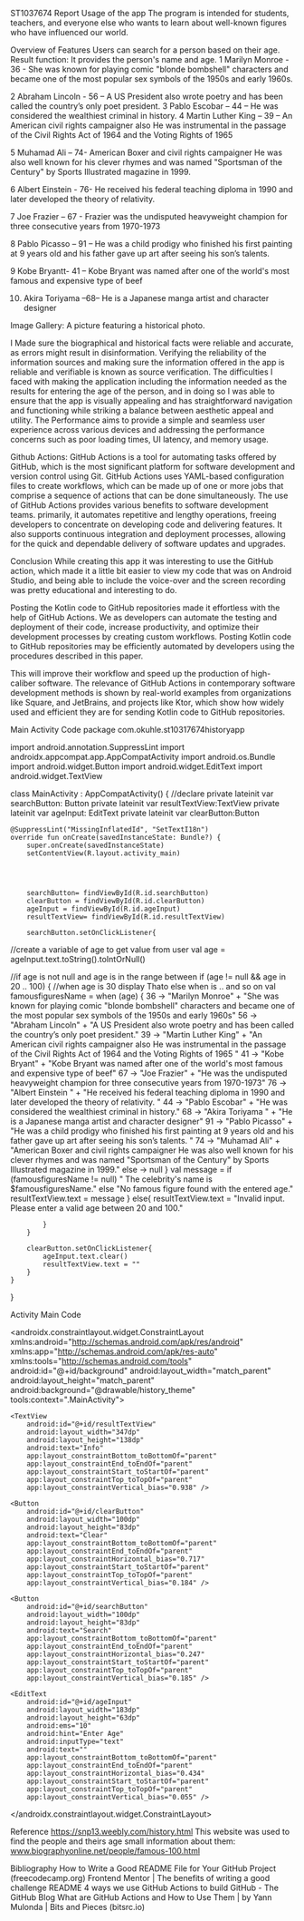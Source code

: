 ST1037674 Report
Usage of the app
The program is intended for students, teachers, and everyone else who wants to learn about well-known figures who have influenced our world.

Overview of Features 
Users can search for a person based on their age.
Result function: It provides the person's name and age.
1	Marilyn Monroe - 36 - She was known for playing comic "blonde bombshell" characters and became one of the most popular sex symbols of the 1950s and early 1960s.


2	Abraham Lincoln - 56 – A US President also wrote poetry and has been called the country’s only poet president.
3	Pablo Escobar – 44 – He was considered the wealthiest criminal in history.
4	Martin Luther King – 39 – An American civil rights campaigner also He was instrumental in the passage of the Civil Rights Act of 1964 and the Voting Rights of 1965 

5	Muhamad Ali – 74- American Boxer and civil rights campaigner He was also well known for his clever rhymes and was named "Sportsman of the Century" by Sports Illustrated magazine in 1999.

6	Albert Einstein - 76- He received his federal teaching diploma in 1990 and later developed the theory of relativity. 

7	Joe Frazier – 67 -  Frazier was the undisputed heavyweight champion for three consecutive years from 1970-1973

8	Pablo Picasso – 91 – He was a child prodigy who finished his first painting at 9 years old and his father gave up art after seeing his son’s talents. 

9	 Kobe Bryantt- 41 – Kobe Bryant was named after one of the world's most famous and expensive type of beef

10.	 Akira Toriyama –68– He is a Japanese manga artist and character designer
 
Image Gallery: A picture featuring a historical photo.
 

I Made sure the biographical and historical facts were reliable and accurate, as errors might result in disinformation. Verifying the reliability of the information sources and making sure the information offered in the app is reliable and verifiable is known as source verification.
The difficulties I faced with making the application including the information needed as the results for entering the age of the person, and in doing so I was able to ensure that the app is visually appealing and has straightforward navigation and functioning while striking a balance between aesthetic appeal and utility. The Performance aims to provide a simple and seamless user experience across various devices and addressing the performance concerns such as poor loading times, UI latency, and memory usage.

Github Actions:
GitHub Actions is a tool for automating tasks offered by GitHub, which is the most significant platform for software development and version control using Git. GitHub Actions uses YAML-based configuration files to create workflows, which can be made up of one or more jobs that comprise a sequence of actions that can be done simultaneously.
The use of GitHub Actions provides various benefits to software development teams. primarily, it automates repetitive and lengthy operations, freeing developers to concentrate on developing code and delivering features.
It also supports continuous integration and deployment processes, allowing for the quick and dependable delivery of software updates and upgrades.









Conclusion
While creating this app it was interesting to use the GitHub action, which made it a little bit easier to view my code that was on Android Studio, and being able to include the voice-over and the screen recording was pretty educational and interesting to do.

Posting the Kotlin code to GitHub repositories made it effortless with the help of GitHub Actions. We as developers can automate the testing and deployment of their code, increase productivity, and optimize their development processes by creating custom workflows. Posting Kotlin code to GitHub repositories may be efficiently automated by developers using the procedures described in this paper. 

This will improve their workflow and speed up the production of high-caliber software. The relevance of GitHub Actions in contemporary software development methods is shown by real-world examples from organizations like Square, and JetBrains, and projects like Ktor, which show how widely used and efficient they are for sending Kotlin code to GitHub repositories.































Main Activity Code
package com.okuhle.st10317674historyapp

import android.annotation.SuppressLint
import androidx.appcompat.app.AppCompatActivity
import android.os.Bundle
import android.widget.Button
import android.widget.EditText
import android.widget.TextView

class MainActivity : AppCompatActivity() {
    //declare
    private lateinit var searchButton: Button
    private lateinit var resultTextView:TextView
    private lateinit var ageInput: EditText
    private lateinit var clearButton:Button






    @SuppressLint("MissingInflatedId", "SetTextI18n")
    override fun onCreate(savedInstanceState: Bundle?) {
        super.onCreate(savedInstanceState)
        setContentView(R.layout.activity_main)




        searchButton= findViewById(R.id.searchButton)
        clearButton = findViewById(R.id.clearButton)
        ageInput = findViewById(R.id.ageInput)
        resultTextView= findViewById(R.id.resultTextView)

        searchButton.setOnClickListener{
//create a variable of age to get value from user
            val age = ageInput.text.toString().toIntOrNull()

//if age is not null and age is in the range between
            if (age != null && age in 20 .. 100) {
//when age is 30 display Thato else when is .. and so on
                val famousfiguresName = when (age) {
                    36 -> "Marilyn Monroe" +
                            "She was known for playing comic \"blonde bombshell\" characters and became one of the most popular sex symbols of the 1950s and early 1960s"
                    56 -> "Abraham Lincoln" +
                            "A US President also wrote poetry and has been called the country’s only poet president."
                    39 -> "Martin Luther King" +
                            "An American civil rights campaigner also He was instrumental in the passage of the Civil Rights Act of 1964 and the Voting Rights of 1965 "
                    41 -> "Kobe Bryant" +
                            "Kobe Bryant was named after one of the world's most famous and expensive type of beef"
                    67 -> "Joe Frazier" +
                            "He was the undisputed heavyweight champion for three consecutive years from 1970-1973"
                    76 -> "Albert Einstein " +
                            "He received his federal teaching diploma in 1990 and later developed the theory of relativity. "
                    44 -> "Pablo Escobar" +
                            "He was considered the wealthiest criminal in history."
                    68 -> "Akira Toriyama " +
                            "He is a Japanese manga artist and character designer"
                    91 -> "Pablo Picasso" +
                            "He was a child prodigy who finished his first painting at 9 years old and his father gave up art after seeing his son’s talents. "
                    74 -> "Muhamad Ali" +
                            "American Boxer and civil rights campaigner He was also well known for his clever rhymes and was named \"Sportsman of the Century\" by Sports Illustrated magazine in 1999."
                    else -> null
                }
                val message = if (famousfiguresName != null) " The celebrity's name is $famousfiguresName."
                else "No famous figure found with the entered age."
                resultTextView.text = message
            } else{
                resultTextView.text = "Invalid input. Please enter a valid age between 20 and 100."

            }
        }

        clearButton.setOnClickListener{
            ageInput.text.clear()
            resultTextView.text = ""
        }
    }
}















Activity Main Code
<?xml version="1.0" encoding="utf-8"?>
<androidx.constraintlayout.widget.ConstraintLayout xmlns:android="http://schemas.android.com/apk/res/android"
    xmlns:app="http://schemas.android.com/apk/res-auto"
    xmlns:tools="http://schemas.android.com/tools"
    android:id="@+id/background"
    android:layout_width="match_parent"
    android:layout_height="match_parent"
    android:background="@drawable/history_theme"
    tools:context=".MainActivity">


    <TextView
        android:id="@+id/resultTextView"
        android:layout_width="347dp"
        android:layout_height="138dp"
        android:text="Info"
        app:layout_constraintBottom_toBottomOf="parent"
        app:layout_constraintEnd_toEndOf="parent"
        app:layout_constraintStart_toStartOf="parent"
        app:layout_constraintTop_toTopOf="parent"
        app:layout_constraintVertical_bias="0.938" />

    <Button
        android:id="@+id/clearButton"
        android:layout_width="100dp"
        android:layout_height="83dp"
        android:text="Clear"
        app:layout_constraintBottom_toBottomOf="parent"
        app:layout_constraintEnd_toEndOf="parent"
        app:layout_constraintHorizontal_bias="0.717"
        app:layout_constraintStart_toStartOf="parent"
        app:layout_constraintTop_toTopOf="parent"
        app:layout_constraintVertical_bias="0.184" />

    <Button
        android:id="@+id/searchButton"
        android:layout_width="100dp"
        android:layout_height="83dp"
        android:text="Search"
        app:layout_constraintBottom_toBottomOf="parent"
        app:layout_constraintEnd_toEndOf="parent"
        app:layout_constraintHorizontal_bias="0.247"
        app:layout_constraintStart_toStartOf="parent"
        app:layout_constraintTop_toTopOf="parent"
        app:layout_constraintVertical_bias="0.185" />

    <EditText
        android:id="@+id/ageInput"
        android:layout_width="183dp"
        android:layout_height="63dp"
        android:ems="10"
        android:hint="Enter Age"
        android:inputType="text"
        android:text=""
        app:layout_constraintBottom_toBottomOf="parent"
        app:layout_constraintEnd_toEndOf="parent"
        app:layout_constraintHorizontal_bias="0.434"
        app:layout_constraintStart_toStartOf="parent"
        app:layout_constraintTop_toTopOf="parent"
        app:layout_constraintVertical_bias="0.055" />

</androidx.constraintlayout.widget.ConstraintLayout>




















Reference
https://snp13.weebly.com/history.html
This website was used to find the people and theirs age small information about them:
www.biographyonline.net/people/famous-100.html















Bibliography
How to Write a Good README File for Your GitHub Project (freecodecamp.org)
Frontend Mentor | The benefits of writing a good challenge README
4 ways we use GitHub Actions to build GitHub - The GitHub Blog
What are GitHub Actions and How to Use Them | by Yann Mulonda | Bits and Pieces (bitsrc.io)
